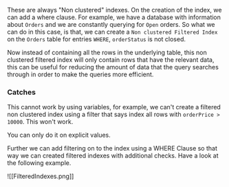 These are always "Non clustered" indexes.  On the creation of the index, we can add a where clause. For example, we have a database with information about `Orders` and we are constantly querying for `Open` orders. So what we can do in this case, is that, we can create a `Non clustered Filtered Index` on the `Orders` table for entries `WHERE`, `orderStatus` is not closed. 

Now instead of containing all the rows in the underlying table, this non clustered filtered index will only contain rows that have the relevant data, this can be useful for reducing the amount of data that the query searches through in order to make the queries more efficient. 

### Catches

This cannot work by using variables, for example, we can't create a filtered non clustered index using a filter that says index all rows with `orderPrice > 10000`. This won't work.

You can only do it on explicit values. 

Further we can add filtering on to the index using a WHERE Clause so that way we can created filtered indexes with additional checks. Have a look at the following example. 

![[FilteredIndexes.png]]

